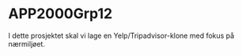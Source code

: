 # APP2000Grp12

I dette prosjektet skal vi lage en Yelp/Tripadvisor-klone med fokus på nærmiljøet. 
